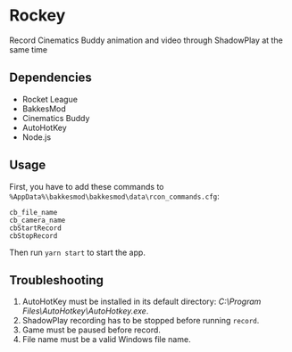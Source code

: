 # Rockey

Record Cinematics Buddy animation and video through ShadowPlay at the same time

## Dependencies

- Rocket League
- BakkesMod
- Cinematics Buddy
- AutoHotKey
- Node.js

## Usage

First, you have to add these commands to `%AppData%\bakkesmod\bakkesmod\data\rcon_commands.cfg`:

```
cb_file_name
cb_camera_name
cbStartRecord
cbStopRecord
```

Then run `yarn start` to start the app.

## Troubleshooting

1. AutoHotKey must be installed in its default directory: _C:\Program Files\AutoHotkey\AutoHotkey.exe_.
2. ShadowPlay recording has to be stopped before running `record`.
3. Game must be paused before record.
4. File name must be a valid Windows file name.
